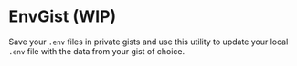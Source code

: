 # EnvGist (WIP)
Save your `.env` files in private gists and use this utility to update your local `.env` file with the data from your gist of choice.


